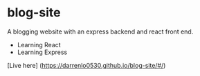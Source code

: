 # blog-site
A blogging website with an express backend and react front end.
- Learning React
- Learning Express

[Live here] (https://darrenlo0530.github.io/blog-site/#/)
